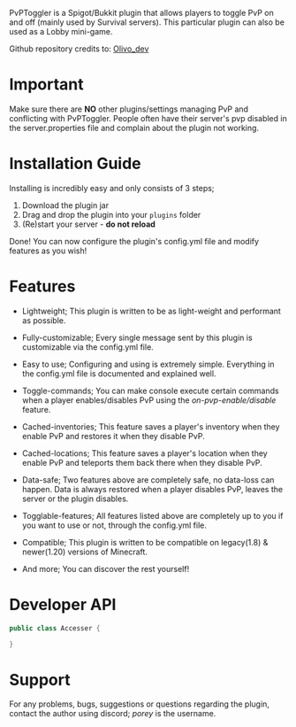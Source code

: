 PvPToggler is a Spigot/Bukkit plugin that allows players to toggle PvP on and off (mainly used by Survival servers). This particular plugin can also be used as a Lobby mini-game.

Github repository credits to: [Olivo_dev](https://github.com/Olivoz)

# Important
Make sure there are **NO** other plugins/settings managing PvP and conflicting with PvPToggler.
People often have their server's pvp disabled in the server.properties file and complain about the plugin not working.

# Installation Guide
Installing is incredibly easy and only consists of 3 steps;

1. Download the plugin jar
2. Drag and drop the plugin into your `plugins` folder
3. (Re)start your server - **do not reload**

Done! You can now configure the plugin's config.yml file and modify features as you wish!

# Features
* Lightweight; This plugin is written to be as light-weight and performant as possible.

* Fully-customizable; Every single message sent by this plugin is customizable via the config.yml file.

* Easy to use; Configuring and using is extremely simple. Everything in the config.yml file is documented and explained well.

* Toggle-commands; You can make console execute certain commands when a player enables/disables PvP using the *on-pvp-enable/disable* feature.

* Cached-inventories; This feature saves a player's inventory when they enable PvP and restores it when they disable PvP.

* Cached-locations; This feature saves a player's location when they enable PvP and teleports them back there when 
they disable PvP.

* Data-safe; Two features above are completely safe, no data-loss can happen. Data is always restored when a player disables PvP, leaves the server or the plugin disables.

* Togglable-features; All features listed above are completely up to you if you want to use or not, through the config.yml file.

* Compatible; This plugin is written to be compatible on legacy(1.8) & newer(1.20) versions of Minecraft.

* And more; You can discover the rest yourself!

# Developer API

```java
public class Accesser {

}
```

# Support
For any problems, bugs, suggestions or questions regarding the plugin, contact the author using discord; *porey* is the username.
